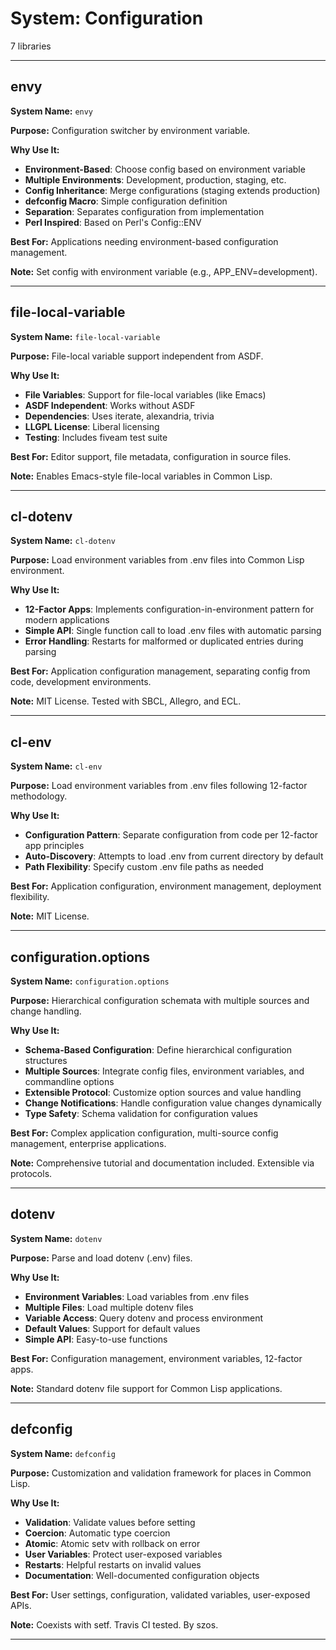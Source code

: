 # System: Configuration

7 libraries

---

## envy

**System Name:** `envy`

**Purpose:** Configuration switcher by environment variable.

**Why Use It:**
- **Environment-Based**: Choose config based on environment variable
- **Multiple Environments**: Development, production, staging, etc.
- **Config Inheritance**: Merge configurations (staging extends production)
- **defconfig Macro**: Simple configuration definition
- **Separation**: Separates configuration from implementation
- **Perl Inspired**: Based on Perl's Config::ENV

**Best For:** Applications needing environment-based configuration management.

**Note:** Set config with environment variable (e.g., APP_ENV=development).

---


## file-local-variable

**System Name:** `file-local-variable`

**Purpose:** File-local variable support independent from ASDF.

**Why Use It:**
- **File Variables**: Support for file-local variables (like Emacs)
- **ASDF Independent**: Works without ASDF
- **Dependencies**: Uses iterate, alexandria, trivia
- **LLGPL License**: Liberal licensing
- **Testing**: Includes fiveam test suite

**Best For:** Editor support, file metadata, configuration in source files.

**Note:** Enables Emacs-style file-local variables in Common Lisp.

---


## cl-dotenv

**System Name:** `cl-dotenv`

**Purpose:** Load environment variables from .env files into Common Lisp environment.

**Why Use It:**
- **12-Factor Apps**: Implements configuration-in-environment pattern for modern applications
- **Simple API**: Single function call to load .env files with automatic parsing
- **Error Handling**: Restarts for malformed or duplicated entries during parsing

**Best For:** Application configuration management, separating config from code, development environments.

**Note:** MIT License. Tested with SBCL, Allegro, and ECL.

---


## cl-env

**System Name:** `cl-env`

**Purpose:** Load environment variables from .env files following 12-factor methodology.

**Why Use It:**
- **Configuration Pattern**: Separate configuration from code per 12-factor app principles
- **Auto-Discovery**: Attempts to load .env from current directory by default
- **Path Flexibility**: Specify custom .env file paths as needed

**Best For:** Application configuration, environment management, deployment flexibility.

**Note:** MIT License.

---


## configuration.options

**System Name:** `configuration.options`

**Purpose:** Hierarchical configuration schemata with multiple sources and change handling.

**Why Use It:**
- **Schema-Based Configuration**: Define hierarchical configuration structures
- **Multiple Sources**: Integrate config files, environment variables, and commandline options
- **Extensible Protocol**: Customize option sources and value handling
- **Change Notifications**: Handle configuration value changes dynamically
- **Type Safety**: Schema validation for configuration values

**Best For:** Complex application configuration, multi-source config management, enterprise applications.

**Note:** Comprehensive tutorial and documentation included. Extensible via protocols.

---


## dotenv

**System Name:** `dotenv`

**Purpose:** Parse and load dotenv (.env) files.

**Why Use It:**
- **Environment Variables**: Load variables from .env files
- **Multiple Files**: Load multiple dotenv files
- **Variable Access**: Query dotenv and process environment
- **Default Values**: Support for default values
- **Simple API**: Easy-to-use functions

**Best For:** Configuration management, environment variables, 12-factor apps.

**Note:** Standard dotenv file support for Common Lisp applications.

---


## defconfig

**System Name:** `defconfig`

**Purpose:** Customization and validation framework for places in Common Lisp.

**Why Use It:**
- **Validation**: Validate values before setting
- **Coercion**: Automatic type coercion
- **Atomic**: Atomic setv with rollback on error
- **User Variables**: Protect user-exposed variables
- **Restarts**: Helpful restarts on invalid values
- **Documentation**: Well-documented configuration objects

**Best For:** User settings, configuration, validated variables, user-exposed APIs.

**Note:** Coexists with setf. Travis CI tested. By szos.

---


